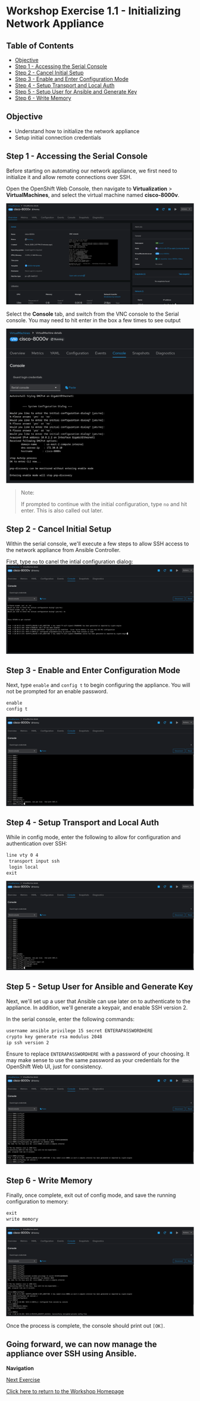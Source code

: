 # Workshop Exercise 1.1 - Initializing Network Appliance

## Table of Contents

* [Objective](#objective)
* [Step 1 - Accessing the Serial Console](#step-1---accessing-the-serial-console)
* [Step 2 - Cancel Initial Setup](#step-2---cancel-initial-setup)
* [Step 3 - Enable and Enter Configuration Mode](#step-3---enable-and-enter-configuration-mode)
* [Step 4 - Setup Transport and Local Auth](#step-4---setup-transport-and-local-auth)
* [Step 5 - Setup User for Ansible and Generate Key](#step-5---setup-user-for-ansible-and-generate-key)
* [Step 6 - Write Memory](#step-6---write-memory)

## Objective

* Understand how to initialize the network appliance
* Setup initial connection credentials

## Step 1 - Accessing the Serial Console
Before starting on automating our network appliance, we first need to initialize it and allow remote connections over SSH.

Open the OpenShift Web Console, then navigate to **Virtualization** > **VirtualMachines**, and select the virtual machine named **cisco-8000v**.

![8000v Overview](../.images/8000v-overview.png)

Select the **Console** tab, and switch from the VNC console to the Serial console. You may need to hit enter in the box a few times to see output

![8000v Serial Console](../.images/8000v-serial-console.png)

> Note:
>
> If prompted to continue with the initial configuration, type `no` and hit enter. This is also called out later.

## Step 2 - Cancel Initial Setup
Within the serial console, we'll execute a few steps to allow SSH access to the network appliance from Ansible Controller.

First, type `no` to canel the intial configuration dialog:
![8000v Cancel Setup](../.images/8000v-cancel-setup.png)

## Step 3 - Enable and Enter Configuration Mode
Next, type `enable` and `config t` to begin configuring the appliance. You will not be prompted for an enable password.

```
enable
config t
```

![8000v Enable Config T](../.images/8000v-enable-config-t.png)

## Step 4 - Setup Transport and Local Auth
While in config mode, enter the following to allow for configuration and authentication over SSH:

```
line vty 0 4
 transport input ssh
 login local
exit
```

![8000v VTY Auth](../.images/8000v-tty-auth.png)

## Step 5 - Setup User for Ansible and Generate Key
Next, we'll set up a user that Ansible can use later on to authenticate to the appliance. In addition, we'll generate a keypair, and enable SSH version 2.

In the serial console, enter the following commands:

```
username ansible privilege 15 secret ENTERAPASSWORDHERE
crypto key generate rsa modulus 2048
ip ssh version 2
```

Ensure to replace `ENTERAPASSWORDHERE` with a password of your choosing. It may make sense to use the same password as your credentials for the OpenShift Web UI, just for consistency.

![8000v Setup User](../.images/8000v-setup-user.png)

## Step 6 - Write Memory
Finally, once complete, exit out of config mode, and save the running configuration to memory:
```
exit
write memory
```

![8000v Write Memory](../.images/8000v-write-memory.png)

Once the process is complete, the console should print out `[OK]`.

Going forward, we can now manage the appliance over SSH using Ansible.
---
**Navigation**

[Next Exercise](../2.1-network-automation-part-1/)

[Click here to return to the Workshop Homepage](../../README.md)
